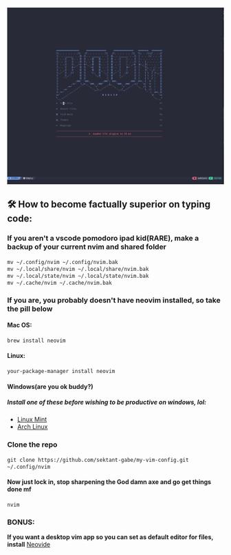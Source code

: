 
![dashboard_ss](dash.png)

## 🛠️ How to become factually superior on typing code:

### If you aren't a vscode pomodoro ipad kid(RARE), make a backup of your current nvim and shared folder

```shell
mv ~/.config/nvim ~/.config/nvim.bak
mv ~/.local/share/nvim ~/.local/share/nvim.bak
mv ~/.local/state/nvim ~/.local/state/nvim.bak
mv ~/.cache/nvim ~/.cache/nvim.bak
```

### If you are, you probably doesn't have neovim installed, so take the pill below

#### Mac OS:
```
brew install neovim
```
#### Linux:
```
your-package-manager install neovim
```
#### Windows(are you ok buddy?)

##### **Install one of these before wishing to be productive on windows, lol:**
- [Linux Mint](https://linuxmint-installation-guide.readthedocs.io/en/latest/)
- [Arch Linux](https://wiki.archlinux.org/title/Installation_guide)


### Clone the repo

```shell
git clone https://github.com/sektant-gabe/my-vim-config.git ~/.config/nvim
```

#### Now just lock in, stop sharpening the God damn axe and go get things done mf

```shell
nvim
```

### BONUS:

**If you want a desktop vim app so you can set as default editor for files, install** [Neovide](https://neovide.dev/installation.html)
```
